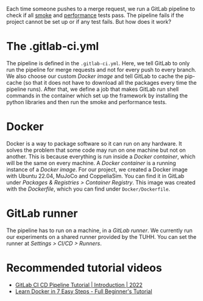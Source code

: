 Each time someone pushes to a merge request, we run a GitLab pipeline to check if all [smoke](Smoke-tests) and [performance](Performance-tests) tests pass. The pipeline fails if the project cannot be set up or if any test fails. But how does it work?

# The .gitlab-ci.yml

The pipeline is defined in the `.gitlab-ci.yml`. Here, we tell GitLab to only run the pipeline for merge requests and not for every push to every branch. We also choose our custom _Docker image_ and tell GitLab to cache the pip-cache (so that it does not have to download all the packages every time the pipeline runs). After that, we define a job that makes GitLab run shell commands in the container which set up the framework by installing the python libraries and then run the smoke and performance tests.

# Docker 
Docker is a way to package software so it can run on any hardware. It solves the problem that some code may run on one machine but not on another. This is because everything is run inside a _Docker container_, which will be the same on every machine. A _Docker container_ is a running instance of a _Docker image_. For our project, we created a Docker image with Ubuntu 22.04, MuJoCo and CoppeliaSim. You can find it in GitLab under _Packages & Registries > Container Registry_. This image was created with the _Dockerfile_, which you can find under `Docker/Dockerfile`.

# GitLab runner
The pipeline has to run on a machine, in a _GitLab runner_. We currently run our experiments on a shared runner provided by the TUHH. You can set the runner at _Settings > CI/CD > Runners_.

# Recommended tutorial videos
- [GitLab CI CD Pipeline Tutorial | Introduction | 2022](https://www.youtube.com/watch?v=mnYbOrj-hLY)
- [Learn Docker in 7 Easy Steps - Full Beginner's Tutorial](https://www.youtube.com/watch?v=gAkwW2tuIqE)